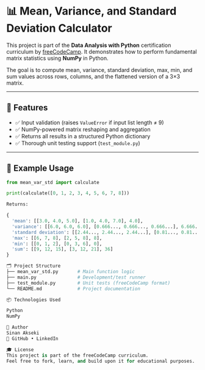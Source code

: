 # 📊 Mean, Variance, and Standard Deviation Calculator

This project is part of the **Data Analysis with Python** certification curriculum by [freeCodeCamp](https://www.freecodecamp.org/). It demonstrates how to perform fundamental matrix statistics using **NumPy** in Python.

The goal is to compute mean, variance, standard deviation, max, min, and sum values across rows, columns, and the flattened version of a 3×3 matrix.

---

## 🚀 Features

- ✅ Input validation (raises `ValueError` if input list length ≠ 9)
- ✅ NumPy-powered matrix reshaping and aggregation
- ✅ Returns all results in a structured Python dictionary
- ✅ Thorough unit testing support (`test_module.py`)

---

## 🧠 Example Usage

```python
from mean_var_std import calculate

print(calculate([0, 1, 2, 3, 4, 5, 6, 7, 8]))

Returns:

{
  'mean': [[3.0, 4.0, 5.0], [1.0, 4.0, 7.0], 4.0],
  'variance': [[6.0, 6.0, 6.0], [0.666..., 0.666..., 0.666...], 6.666...],
  'standard deviation': [[2.44..., 2.44..., 2.44...], [0.81..., 0.81..., 0.81...], 2.58...],
  'max': [[6, 7, 8], [2, 5, 8], 8],
  'min': [[0, 1, 2], [0, 3, 6], 0],
  'sum': [[9, 12, 15], [3, 12, 21], 36]
}

🗂️ Project Structure
├── mean_var_std.py       # Main function logic
├── main.py               # Development/test runner
├── test_module.py        # Unit tests (freeCodeCamp format)
└── README.md             # Project documentation

📦 Technologies Used

Python
NumPy

👤 Author
Sinan Akseki
🔗 GitHub • LinkedIn

🎓 License
This project is part of the freeCodeCamp curriculum.
Feel free to fork, learn, and build upon it for educational purposes.